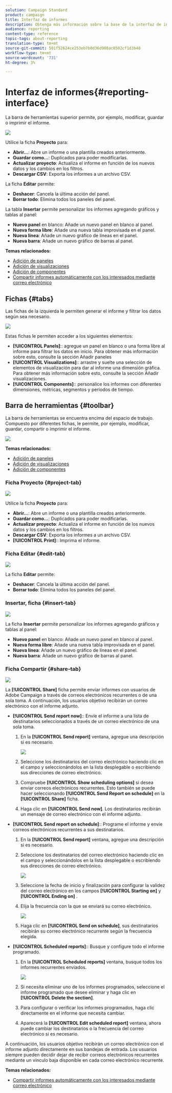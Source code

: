 ```yaml
---
solution: Campaign Standard
product: campaign
title: Interfaz de informes
description: Obtenga más información sobre la base de la interfaz de informes dinámicos y cómo navegar por las diferentes fichas y menús.
audience: reporting
content-type: reference
topic-tags: about-reporting
translation-type: tm+mt
source-git-commit: 501f52624ce253eb7b0d36d908ac8502cf1d3b48
workflow-type: tm+mt
source-wordcount: '731'
ht-degree: 3%

---
```



# Interfaz de informes{#reporting-interface}

La barra de herramientas superior permite, por ejemplo, modificar, guardar o imprimir el informe.

![](assets/dynamic_report_toolbar.png)

Utilice la ficha **Proyecto** para:

* **Abrir...**: Abre un informe o una plantilla creados anteriormente.
* **Guardar como...**: Duplicados para poder modificarlas.
* **Actualizar proyecto**: Actualiza el informe en función de los nuevos datos y los cambios en los filtros.
* **Descargar CSV**: Exporta los informes a un archivo CSV.

La ficha **Editar** permite:

* **Deshacer**: Cancela la última acción del panel.
* **Borrar todo**: Elimina todos los paneles del panel.

La tabla **Insertar** permite personalizar los informes agregando gráficos y tablas al panel:

* **Nuevo panel** en blanco: Añade un nuevo panel en blanco al panel.
* **Nueva forma libre**: Añade una nueva tabla improvisada en el panel.
* **Nueva línea**: Añade un nuevo gráfico de líneas en el panel.
* **Nueva barra**: Añade un nuevo gráfico de barras al panel.

**Temas relacionados:**

* [Adición de paneles](../../reporting/using/adding-panels.md)
* [Adición de visualizaciones](../../reporting/using/adding-visualizations.md)
* [Adición de componentes](../../reporting/using/adding-components.md)
* [Compartir informes automáticamente con los interesados mediante correo electrónico](https://helpx.adobe.com/campaign/kb/simplify-campaign-management.html#Reportandshareinsightswithallstakeholders)

## Fichas {#tabs}

Las fichas de la izquierda le permiten generar el informe y filtrar los datos según sea necesario.

![](assets/dynamic_report_interface.png)

Estas fichas le permiten acceder a los siguientes elementos:

* **[!UICONTROL Panels]**:: agregue un panel en blanco o una forma libre al informe para filtrar los datos en inicio. Para obtener más información sobre esto, consulte la sección Añadir paneles
* **[!UICONTROL Visualizations]**:: arrastre y suelte una selección de elementos de visualización para dar al informe una dimensión gráfica. Para obtener más información sobre esto, consulte la sección Añadir visualizaciones.
* **[!UICONTROL Components]**:: personalice los informes con diferentes dimensiones, métricas, segmentos y períodos de tiempo.

## Barra de herramientas {#toolbar}

La barra de herramientas se encuentra encima del espacio de trabajo. Compuesto por diferentes fichas, le permite, por ejemplo, modificar, guardar, compartir o imprimir el informe.

![](assets/dynamic_report_toolbar.png)

**Temas relacionados:**

* [Adición de paneles](../../reporting/using/adding-panels.md)
* [Adición de visualizaciones](../../reporting/using/adding-visualizations.md)
* [Adición de componentes](../../reporting/using/adding-components.md)

### Ficha Proyecto {#project-tab}

![](assets/tab_project.png)

Utilice la ficha **Proyecto** para:

* **Abrir...**: Abre un informe o una plantilla creados anteriormente.
* **Guardar como...**: Duplicados para poder modificarlas.
* **Actualizar proyecto**: Actualiza el informe en función de los nuevos datos y los cambios en los filtros.
* **Descargar CSV**: Exporta los informes a un archivo CSV.
* **[!UICONTROL Print]**:: Imprima el informe.

### Ficha Editar {#edit-tab}

![](assets/tab_edit.png)

La ficha **Editar** permite:

* **Deshacer**: Cancela la última acción del panel.
* **Borrar todo**: Elimina todos los paneles del panel.

### Insertar, ficha {#insert-tab}

![](assets/tab_insert.png)

La ficha **Insertar** permite personalizar los informes agregando gráficos y tablas al panel:

* **Nuevo panel** en blanco: Añade un nuevo panel en blanco al panel.
* **Nueva forma libre**: Añade una nueva tabla improvisada en el panel.
* **Nueva línea**: Añade un nuevo gráfico de líneas en el panel.
* **Nueva barra**: Añade un nuevo gráfico de barras al panel.

### Ficha Compartir {#share-tab}

![](assets/tab_share_1.png)

La **[!UICONTROL Share]** ficha permite enviar informes con usuarios de Adobe Campaign a través de correos electrónicos recurrentes o de una sola toma. A continuación, los usuarios objetivo recibirán un correo electrónico con el informe adjunto.

* **[!UICONTROL Send report now]**:: Envíe el informe a una lista de destinatarios seleccionados a través de un correo electrónico de una sola toma.

   1. En la **[!UICONTROL Send report]** ventana, agregue una descripción si es necesario.

      ![](assets/tab_share_4.png)

   1. Seleccione los destinatarios del correo electrónico haciendo clic en el campo y seleccionándolos en la lista desplegable o escribiendo sus direcciones de correo electrónico.
   1. Compruebe **[!UICONTROL Show scheduling options]** si desea enviar correos electrónicos recurrentes. Esto también se puede hacer seleccionando **[!UICONTROL Send Report on schedule]** en la **[!UICONTROL Share]** ficha.
   1. Haga clic en **[!UICONTROL Send now]**. Los destinatarios recibirán un mensaje de correo electrónico con el informe adjunto.

* **[!UICONTROL Send report on schedule]**:: Programe el informe y envíe correos electrónicos recurrentes a sus destinatarios.

   1. En la **[!UICONTROL Send report]** ventana, agregue una descripción si es necesario.
   1. Seleccione los destinatarios del correo electrónico haciendo clic en el campo y seleccionándolos en la lista desplegable o escribiendo sus direcciones de correo electrónico.

      ![](assets/tab_share_5.png)

   1. Seleccione la fecha de inicio y finalización para configurar la validez del correo electrónico en los campos **[!UICONTROL Starting on]** y **[!UICONTROL Ending on]** .
   1. Elija la frecuencia con la que se enviará su correo electrónico.

      ![](assets/tab_share_2.png)

   1. Haga clic en **[!UICONTROL Send on schedule]**, sus destinatarios recibirán su correo electrónico recurrente según la frecuencia elegida.

* **[!UICONTROL Scheduled reports]**:: Busque y configure todo el informe programado.

   1. En la **[!UICONTROL Scheduled reports]** ventana, busque todos los informes recurrentes enviados.

      ![](assets/tab_share_3.png)

   1. Si necesita eliminar uno de los informes programados, seleccione el informe programado que desee eliminar y haga clic en **[!UICONTROL Delete the section]**.
   1. Para configurar o verificar los informes programados, haga clic directamente en el informe que necesita cambiar.
   1. Aparecerá la **[!UICONTROL Edit scheduled report]** ventana, ahora puede cambiar los destinatarios o la frecuencia del correo electrónico si es necesario.

A continuación, los usuarios objetivo recibirán un correo electrónico con el informe adjunto directamente en sus bandejas de entrada. Los usuarios siempre pueden decidir dejar de recibir correos electrónicos recurrentes mediante un vínculo baja disponible en cada correo electrónico recurrente.

**Temas relacionados:**

* [Compartir informes automáticamente con los interesados mediante correo electrónico](https://helpx.adobe.com/campaign/kb/simplify-campaign-management.html#Reportandshareinsightswithallstakeholders)
